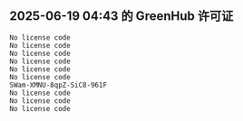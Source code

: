 ## 2025-06-19 04:43 的 GreenHub 许可证
```
No license code
No license code
No license code
No license code
No license code
No license code
SWam-XMNU-8qpZ-SiC8-961F
No license code
No license code
No license code
```
